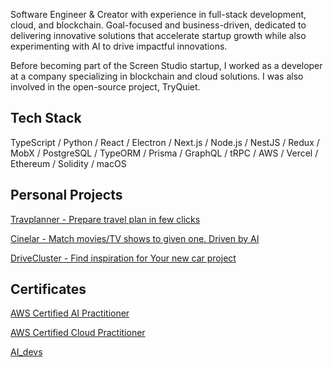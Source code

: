 Software Engineer & Creator with experience in full-stack development, cloud, and blockchain. Goal-focused and business-driven, dedicated to delivering innovative solutions that accelerate startup growth while also experimenting with AI to drive impactful innovations.

Before becoming part of the Screen Studio startup, I worked as a developer at a company specializing in blockchain and cloud solutions. I was also involved in the open-source project, TryQuiet.

## Tech Stack

TypeScript / Python / React / Electron / Next.js / Node.js / NestJS / Redux / MobX / PostgreSQL / TypeORM / Prisma / GraphQL / tRPC / AWS / Vercel / Ethereum / Solidity / macOS

## Personal Projects

[Travplanner - Prepare travel plan in few clicks](https://travplanner.vercel.app/)

[Cinelar - Match movies/TV shows to given one. Driven by AI](https://cinelar.vercel.app/)

[DriveCluster - Find inspiration for Your new car project](https://drivecluster.vercel.app/)

## Certificates

[AWS Certified AI Practitioner](https://www.credly.com/badges/322d55a1-6153-4e68-9022-0c47a6292885/public_url)

[AWS Certified Cloud Practitioner](https://www.credly.com/badges/f094fd46-6e4a-41c6-a904-4fed8d31b1ce/public_url)

[AI_devs](https://credsverse.com/credentials/e9130bde-2689-4710-96e3-bb6a156cae71)

<!--
**casp3ro/casp3ro** is a ✨ _special_ ✨ repository because its `README.md` (this file) appears on your GitHub profile.

Here are some ideas to get you started:

- 🔭 I’m currently working on ...
- 🌱 I’m currently learning ...
- 👯 I’m looking to collaborate on ...
- 🤔 I’m looking for help with ...
- 💬 Ask me about ...
- 📫 How to reach me: ...
- 😄 Pronouns: ...
- ⚡ Fun fact: ...
-->
